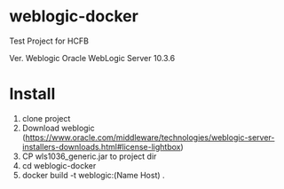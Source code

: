 # weblogic-docker
Test Project for HCFB 

Ver. Weblogic Oracle WebLogic Server 10.3.6

# Install
1) clone project 
2) Download weblogic (https://www.oracle.com/middleware/technologies/weblogic-server-installers-downloads.html#license-lightbox)
3) CP wls1036_generic.jar to project dir
4) cd weblogic-docker
5) docker build -t weblogic:(Name Host) . 
